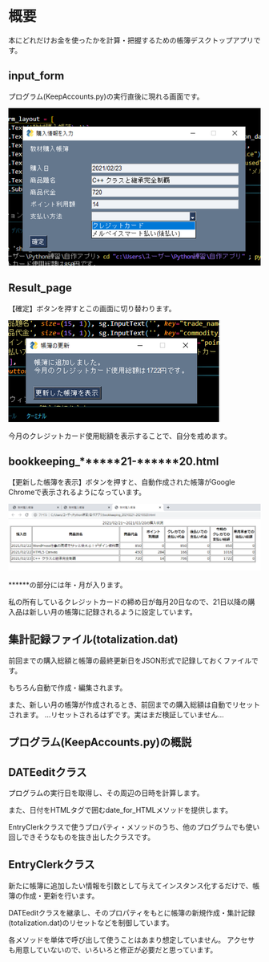 # 概要

本にどれだけお金を使ったかを計算・把握するための帳簿デスクトップアプリです。

## input_form

プログラム(KeepAccounts.py)の実行直後に現れる画面です。

![input_form](png/input_form.png)

## Result_page

【確定】ボタンを押すとこの画面に切り替わります。

![result_page](png/result_page.png)

今月のクレジットカード使用総額を表示することで、自分を戒めます。

## bookkeeping_******21-******20.html

【更新した帳簿を表示】ボタンを押すと、自動作成された帳簿がGoogle Chromeで表示されるようになっています。

![bookkeeping](png/bookkeeping.png)

******の部分には年・月が入ります。

私の所有しているクレジットカードの締め日が毎月20日なので、21日以降の購入品は新しい月の帳簿に記録されるように設定しています。

## 集計記録ファイル(totalization.dat)

前回までの購入総額と帳簿の最終更新日をJSON形式で記録しておくファイルです。

もちろん自動で作成・編集されます。

また、新しい月の帳簿が作成されるとき、前回までの購入総額は自動でリセットされます。
…リセットされるはずです。実はまだ検証していません…

## プログラム(KeepAccounts.py)の概説

## DATEeditクラス

プログラムの実行日を取得し、その周辺の日時を計算します。

また、日付をHTMLタグで囲むdate_for_HTMLメソッドを提供します。

EntryClerkクラスで使うプロパティ・メソッドのうち、他のプログラムでも使い回しできそうなものを抜き出したクラスです。

## EntryClerkクラス

新たに帳簿に追加したい情報を引数として与えてインスタンス化するだけで、帳簿の作成・更新を行います。

DATEeditクラスを継承し、そのプロパティをもとに帳簿の新規作成・集計記録(totalization.dat)のリセットなどを制御しています。

各メソッドを単体で呼び出して使うことはあまり想定していません。
アクセサも用意していないので、いろいろと修正が必要だと思っています。
